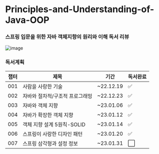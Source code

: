 # Principles-and-Understanding-of-Java-OOP
### 스프링 입문을 위한 자바 객체지향의 원리와 이해 독서 리뷰 <br/>
![image](https://user-images.githubusercontent.com/56033943/208591061-b1a62c05-6e45-4a69-bcc5-eb438b126767.png)


### 독서계획 
|챕터|제목|기간|독서완료|
|---|---|---|-----|
|001|사람을 사랑한 기술|~22.12.19|✅|
|002|자바와 절차적/구조적 프로그래밍|~22.12.23|✅|
|003|자바와 객체 지향|~23.01.06|✅|
|004|자바가 확장한 객체 지향|~23.01.12|✅|
|005|객체 지향 설계 5원칙-SOLID|~23.01.14|✅|
|006|스프링이 사랑한 디자인 패턴|~23.01.20|✅|
|007|스프링 삼각형과 설정 정보|~23.01.31|⬜️|
